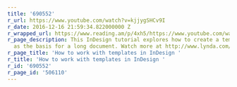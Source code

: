 ```yaml
---
title: '690552'
r_url: https://www.youtube.com/watch?v=kjjygSHCv9I
r_date: 2016-12-16 21:59:34.822000000 Z
r_wrapped_url: https://www.reading.am/p/4xh5/https://www.youtube.com/watch?v=kjjygSHCv9I
r_page_description: This InDesign tutorial explores how to create a template to serve
  as the basis for a long document. Watch more at http://www.lynda.com/InDesign-tutorials/Creating-Long-Documents-with-InDesign/89437-2.html?utm_medium=viral&amp;utm_source=youtube&amp;utm_campaign=videoupload-89437-0201
r_page_title: 'How to work with templates in InDesign '
r_title: 'How to work with templates in InDesign '
r_id: '690552'
r_page_id: '506110'
---
```


